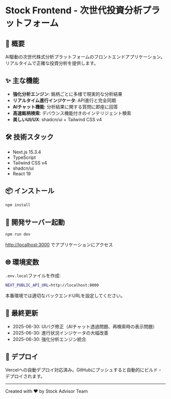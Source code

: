 # Stock Frontend - 次世代投資分析プラットフォーム

## 🚀 概要
AI駆動の次世代株式分析プラットフォームのフロントエンドアプリケーション。リアルタイムで正確な投資分析を提供します。

## ✨ 主な機能
- **強化分析エンジン**: 銘柄ごとに多様で現実的な分析結果
- **リアルタイム進行インジケータ**: API進行と完全同期
- **AIチャット機能**: 分析結果に関する質問に即座に回答
- **高速銘柄検索**: デバウンス機能付きのインテリジェント検索
- **美しいUI/UX**: shadcn/ui + Tailwind CSS v4

## 🛠️ 技術スタック
- Next.js 15.3.4
- TypeScript
- Tailwind CSS v4
- shadcn/ui
- React 19

## 📦 インストール
```bash
npm install
```

## 🚀 開発サーバー起動
```bash
npm run dev
```

[http://localhost:3000](http://localhost:3000) でアプリケーションにアクセス

## 🌐 環境変数
`.env.local`ファイルを作成:
```bash
NEXT_PUBLIC_API_URL=http://localhost:8000
```

本番環境では適切なバックエンドURLを設定してください。

## 📅 最終更新
- 2025-06-30: UIバグ修正（AIチャット透過問題、再検索時の表示問題）
- 2025-06-30: 進行状況インジケータの大幅改善
- 2025-06-30: 強化分析エンジン統合

## 🚀 デプロイ
Vercelへの自動デプロイ対応済み。GitHubにプッシュすると自動的にビルド・デプロイされます。

---

Created with ❤️ by Stock Advisor Team